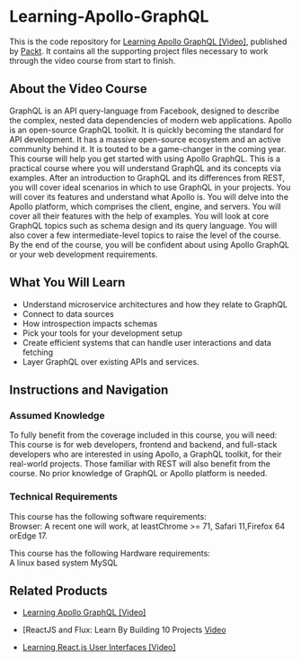 # Learning-Apollo-GraphQL
This is the code repository for [Learning Apollo GraphQL [Video]](https://www.packtpub.com/web-development/learning-apollo-graphql-video), published by [Packt](https://www.packtpub.com/?utm_source=github). It contains all the supporting project files necessary to work through the video course from start to finish.
## About the Video Course
GraphQL is an API query-language from Facebook, designed to describe the complex, nested data dependencies of modern web applications. Apollo is an open-source GraphQL toolkit. It is quickly becoming the standard for API development. It has a massive open-source ecosystem and an active community behind it. It is touted to be a game-changer in the coming year. This course will help you get started with using Apollo GraphQL. This is a practical course where you will understand GraphQL and its concepts via examples. After an introduction to GraphQL and its differences from REST, you will cover ideal scenarios in which to use GraphQL in your projects. You will cover its features and understand what Apollo is.
You will delve into the Apollo platform, which comprises the client, engine, and servers. You will cover all their features with the help of examples. You will look at core GraphQL topics such as schema design and its query language. You will also cover a few intermediate-level topics to raise the level of the course.
By the end of the course, you will be confident about using Apollo GraphQL or your web development requirements.

<H2>What You Will Learn</H2>
<DIV class=book-info-will-learn-text>
<UL>
<LI> Understand microservice architectures and how they relate to GraphQL
<LI> Connect to data sources
<LI> How introspection impacts schemas
<LI> Pick your tools for your development setup
<LI> Create efficient systems that can handle user interactions and data fetching
<LI> Layer GraphQL over existing APIs and services.</UL></DIV>

## Instructions and Navigation
### Assumed Knowledge
To fully benefit from the coverage included in this course, you will need:<br/>
This course is for web developers, frontend and backend, and full-stack developers who are interested in using Apollo, a GraphQL toolkit, for their real-world projects. Those familiar with REST will also benefit from the course. No prior knowledge of GraphQL or Apollo platform is needed.
### Technical Requirements
This course has the following software requirements:<br/>
Browser: A recent one will work, at leastChrome >= 71, Safari 11,Firefox 64 orEdge 17.<br/>

This course has the following Hardware requirements:<br/>
A linux based system MySQL



## Related Products
* [Learning Apollo GraphQL [Video]](https://www.packtpub.com/web-development/learning-apollo-graphql-video)

* [ReactJS and Flux: Learn By Building 10 Projects [Video](https://www.packtpub.com/web-development/reactjs-and-flux-learn-building-10-projects-video)

* [Learning React.js User Interfaces [Video]](https://www.packtpub.com/web-development/learning-reactjs-user-interfaces-video)
